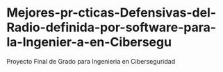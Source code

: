 # Mejores-pr-cticas-Defensivas-del-Radio-definida-por-software-para-la-Ingenier-a-en-Cibersegu
Proyecto Final de Grado para Ingenieria en Ciberseguridad
